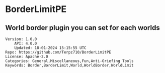 # BorderLimitPE
## World border plugin you can set for each worlds
```properties
Version: 1.0.0
    API: 4.0.0
    Updated: 18-01-2024 15:15:55 UTC
Repo: https://github.com/Terpz710/BorderLimitPE
License: Apache-2.0
Categories: General,Miscellaneous,Fun,Anti-Griefing Tools
Keywords: Border,BorderLimit,World,WorldBorder,WorldLimit
```